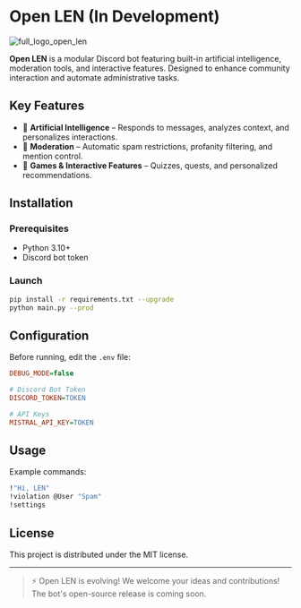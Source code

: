 # Open LEN (In Development)

![full_logo_open_len](https://github.com/user-attachments/assets/6f1274e1-9f8d-484c-acbf-379dd97be285)

**Open LEN** is a modular Discord bot featuring built-in artificial intelligence, moderation tools, and interactive features. Designed to enhance community interaction and automate administrative tasks.

## Key Features
- 🔹 **Artificial Intelligence** – Responds to messages, analyzes context, and personalizes interactions.
- 🔹 **Moderation** – Automatic spam restrictions, profanity filtering, and mention control.
- 🔹 **Games & Interactive Features** – Quizzes, quests, and personalized recommendations.

## Installation
### Prerequisites
- Python 3.10+
- Discord bot token

### Launch
```bash
pip install -r requirements.txt --upgrade
python main.py --prod
```

## Configuration
Before running, edit the `.env` file:
```ini
DEBUG_MODE=false

# Discord Bot Token
DISCORD_TOKEN=TOKEN

# API Keys
MISTRAL_API_KEY=TOKEN
```

## Usage
Example commands:
```bash
!"Hi, LEN"
!violation @User "Spam"
!settings
```

## License
This project is distributed under the MIT license.

---

> ⚡ Open LEN is evolving! We welcome your ideas and contributions!  
> The bot's open-source release is coming soon.
